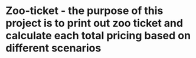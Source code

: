 # Zoo-ticket - the purpose of this project is to print out zoo ticket and calculate each total pricing based on different scenarios
